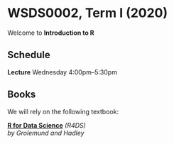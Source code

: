 # WSDS0002, Term I (2020)

Welcome to **Introduction to R** 

## Schedule

**Lecture** Wednesday 4:00pm–5:30pm


## Books

We will rely on the following textbook:

**[R for Data Science](https://r4ds.had.co.nz/)** *(R4DS)*
<br>*by Grolemund and Hadley*

